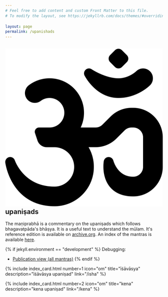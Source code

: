 ```yaml
---
# Feel free to add content and custom Front Matter to this file.
# To modify the layout, see https://jekyllrb.com/docs/themes/#overriding-theme-defaults

layout: page
permalink: /upanishads
---
```


## <img src="/assets/images/icons/om-solid.svg" class="icon-head"> upaniṣads

The maṇiprabhā is a commentary on the upaniṣads which follows bhagavatpāda's bhāṣya. It is a useful
text to understand the mūlam. 
It's reference edition is available on [archive.org](https://archive.org/details/ekadasopanishadah-with-maniprabha-tika-of-swami-amaradasa-udasina-1910-nsp).
An index of the mantras is available [here](/upanishads/mantras).

{% if jekyll.environment == "development" %}
Debugging:

- [Publication view (all mantras)](/upanishads/publish/web)
{% endif %}


<div class="container mt-5">
  <div class="row g-4 align-items-stretch">

{% include index_card.html number=1 icon="om" title="īśāvāsya" description="īśāvāsya upaniṣad" link="/isha" %}

{% include index_card.html number=2 icon="om" title="kena" description="kena upaniṣad" link="/kena" %}

<!-- {% include index_card.html number=3 icon="om" title="excerpts" description="selected mantras" link="/upanishad/excerpts" %} -->

  </div>
</div>
<br/>

